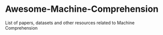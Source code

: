 # Awesome-Machine-Comprehension
List of papers, datasets and other resources related to Machine Comprehension
